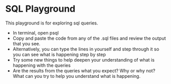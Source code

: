 # SQL Playground

This playground is for exploring sql queries.

- In terminal, open psql
- Copy and paste the code from any of the .sql files and review the output that you see.
- Alternatively, you can type the lines in yourself and step through it so you can see what is happening step by step
- Try some new things to help deepen your understanding of what is happening with the queries
- Are the results from the queries what you expect? Why or why not? What can you try to help you understand what is happening.
